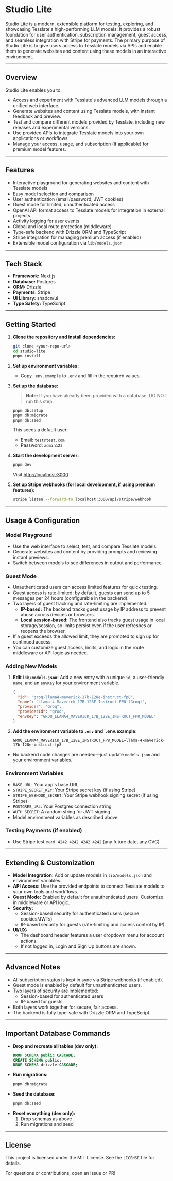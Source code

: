 # Studio Lite

Studio Lite is a modern, extensible platform for testing, exploring, and showcasing Tesslate's high-performing LLM models. It provides a robust foundation for user authentication, subscription management, guest access, and seamless integration with Stripe for payments. The primary purpose of Studio Lite is to give users access to Tesslate models via APIs and enable them to generate websites and content using these models in an interactive environment.

---

## Overview

Studio Lite enables you to:
- Access and experiment with Tesslate's advanced LLM models through a unified web interface.
- Generate websites and content using Tesslate models, with instant feedback and preview.
- Test and compare different models provided by Tesslate, including new releases and experimental versions.
- Use provided APIs to integrate Tesslate models into your own applications or workflows.
- Manage your access, usage, and subscription (if applicable) for premium model features.

---

## Features

- Interactive playground for generating websites and content with Tesslate models
- Easy model selection and comparison
- User authentication (email/password, JWT cookies)
- Guest mode for limited, unauthenticated access
- OpenAI API format access to Tesslate models for integration in external projects
- Activity logging for user events
- Global and local route protection (middleware)
- Type-safe backend with Drizzle ORM and TypeScript
- Stripe integration for managing premium access (if enabled)
- Extensible model configuration via `lib/models.json`

---

## Tech Stack

- **Framework:** Next.js
- **Database:** Postgres
- **ORM:** Drizzle
- **Payments:** Stripe
- **UI Library:** shadcn/ui
- **Type Safety:** TypeScript

---

## Getting Started

1. **Clone the repository and install dependencies:**
   ```sh
   git clone <your-repo-url>
   cd studio-lite
   pnpm install
   ```

2. **Set up environment variables:**
   - Copy `.env.example` to `.env` and fill in the required values.

3. **Set up the database:**
   > **Note:** If you have already been provided with a database, DO NOT run this step.
   ```sh
   pnpm db:setup
   pnpm db:migrate
   pnpm db:seed
   ```
   This seeds a default user:
   - Email: `test@test.com`
   - Password: `admin123`

4. **Start the development server:**
   ```sh
   pnpm dev
   ```
   Visit [http://localhost:3000](http://localhost:3000)

5. **Set up Stripe webhooks (for local development, if using premium features):**
   ```sh
   stripe listen --forward-to localhost:3000/api/stripe/webhook
   ```

---

## Usage & Configuration

### Model Playground
- Use the web interface to select, test, and compare Tesslate models.
- Generate websites and content by providing prompts and reviewing instant previews.
- Switch between models to see differences in output and performance.

### Guest Mode
- Unauthenticated users can access limited features for quick testing.
- Guest access is rate-limited: by default, guests can send up to 5 messages per 24 hours (configurable in the backend).
- Two layers of guest tracking and rate-limiting are implemented:
  - **IP-based:** The backend tracks guest usage by IP address to prevent abuse across devices or browsers.
  - **Local session-based:** The frontend also tracks guest usage in local storage/session, so limits persist even if the user refreshes or reopens the browser.
- If a guest exceeds the allowed limit, they are prompted to sign up for continued access.
- You can customize guest access, limits, and logic in the route middleware or API logic as needed.

### Adding New Models
1. **Edit `lib/models.json`:**
   Add a new entry with a unique `id`, a user-friendly `name`, and an `envKey` for your environment variable.
   ```json
   {
     "id": "groq-llama4-maverick-17b-128e-instruct-fp8",
     "name": "Llama-4-Maverick-17B-128E-Instruct-FP8 (Groq)",
     "provider": "Groq",
     "providerId": "groq",
     "envKey": "GROQ_LLAMA4_MAVERICK_17B_128E_INSTRUCT_FP8_MODEL"
   }
   ```
2. **Add the environment variable to `.env` and `.env.example**:
   ```env
   GROQ_LLAMA4_MAVERICK_17B_128E_INSTRUCT_FP8_MODEL=llama-4-maverick-17b-128e-instruct-fp8
   ```
- No backend code changes are needed—just update `models.json` and your environment variables.

### Environment Variables
- `BASE_URL`: Your app's base URL
- `STRIPE_SECRET_KEY`: Your Stripe secret key (if using Stripe)
- `STRIPE_WEBHOOK_SECRET`: Your Stripe webhook signing secret (if using Stripe)
- `POSTGRES_URL`: Your Postgres connection string
- `AUTH_SECRET`: A random string for JWT signing
- Model environment variables as described above

### Testing Payments (if enabled)
- Use Stripe test card: `4242 4242 4242 4242` (any future date, any CVC)

---

## Extending & Customization

- **Model Integration:** Add or update models in `lib/models.json` and environment variables.
- **API Access:** Use the provided endpoints to connect Tesslate models to your own tools and workflows.
- **Guest Mode:** Enabled by default for unauthenticated users. Customize in middleware or API logic.
- **Security:**
  - Session-based security for authenticated users (secure cookies/JWTs)
  - IP-based security for guests (rate-limiting and access control by IP)
- **UI/UX:**
  - The dashboard header features a user dropdown menu for account actions.
  - If not logged in, Login and Sign Up buttons are shown.

---

## Advanced Notes

- All subscription status is kept in sync via Stripe webhooks (if enabled).
- Guest mode is enabled by default for unauthenticated users.
- Two layers of security are implemented:
  - Session-based for authenticated users
  - IP-based for guests
- Both layers work together for secure, fair access.
- The backend is fully type-safe with Drizzle ORM and TypeScript.

---

## Important Database Commands

- **Drop and recreate all tables (dev only):**
  ```sql
  DROP SCHEMA public CASCADE;
  CREATE SCHEMA public;
  DROP SCHEMA drizzle CASCADE;
  ```
- **Run migrations:**
  ```sh
  pnpm db:migrate
  ```
- **Seed the database:**
  ```sh
  pnpm db:seed
  ```
- **Reset everything (dev only):**
  1. Drop schemas as above
  2. Run migrations and seed

---

## License

This project is licensed under the MIT License. See the `LICENSE` file for details.

For questions or contributions, open an issue or PR!

